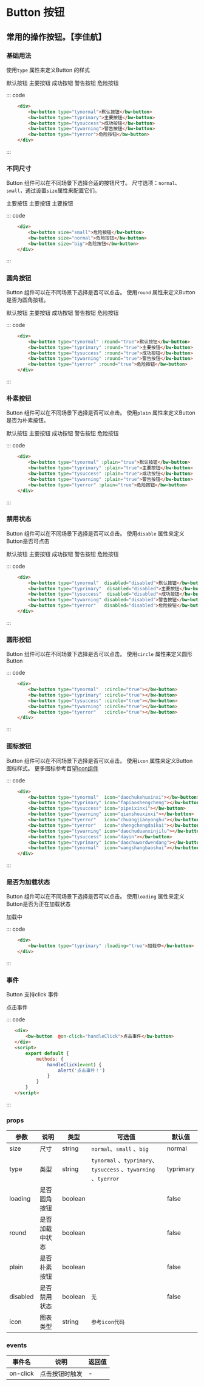 # Button 按钮
常用的操作按钮。【李佳航】
-----
### 基础用法
使用```type``` 属性来定义Button 的样式

<div class="example">
    <div class="example-box">
        <div>
            <bw-button type="tynormal">默认按钮</bw-button>
            <bw-button type="typrimary">主要按钮</bw-button>
            <bw-button type="tysuccess">成功按钮</bw-button>
            <bw-button type="tywarning">警告按钮</bw-button>
            <bw-button type="tyerror">危险按钮</bw-button>
        </div>
    </div>

::: code
```html
    <div>
        <bw-button type="tynormal">默认按钮</bw-button>
        <bw-button type="typrimary">主要按钮</bw-button>
        <bw-button type="tysuccess">成功按钮</bw-button>
        <bw-button type="tywarning">警告按钮</bw-button>
        <bw-button type="tyerror">危险按钮</bw-button>
    </div>
```
:::
</div>


### 不同尺寸
Button 组件可以在不同场景下选择合适的按钮尺寸。
尺寸选项：```normal```、```small```，通过设置```size```属性来配置它们。

<div class="example">
    <div class="example-box">
        <div>
         <bw-button size="small">主要按钮</bw-button>
         <bw-button size="normal">主要按钮</bw-button>
         <bw-button size="big">主要按钮</bw-button>
        </div>
    </div>

::: code
```html
    <div>
        <bw-button size="small">危险按钮</bw-button>
        <bw-button size="normal">危险按钮</bw-button>
        <bw-button size="big">危险按钮</bw-button>
    </div>
```
:::
</div>

### 圆角按钮
Button 组件可以在不同场景下选择是否可以点击。
使用```round``` 属性来定义Button是否为圆角按钮。

<div class="example">
    <div class="example-box">
        <div>
            <bw-button type="tynormal" :round="true">默认按钮</bw-button>
            <bw-button type="typrimary" :round="true">主要按钮</bw-button>
            <bw-button type="tysuccess" :round="true">成功按钮</bw-button>
            <bw-button type="tywarning" :round="true">警告按钮</bw-button>
            <bw-button type="tyerror" :round="true">危险按钮</bw-button>
        </div>
    </div>

::: code
```html
    <div>
        <bw-button type="tynormal" :round="true">默认按钮</bw-button>
        <bw-button type="typrimary" :round="true">主要按钮</bw-button>
        <bw-button type="tysuccess" :round="true">成功按钮</bw-button>
        <bw-button type="tywarning" :round="true">警告按钮</bw-button>
        <bw-button type="tyerror" :round="true">危险按钮</bw-button>
    </div>
```
:::
</div>

### 朴素按钮
Button 组件可以在不同场景下选择是否可以点击。
使用```plain``` 属性来定义Button是否为朴素按钮。

<div class="example">
    <div class="example-box">
        <div>
            <bw-button type="tynormal" :plain="true">默认按钮</bw-button>
            <bw-button type="typrimary" :plain="true">主要按钮</bw-button>
            <bw-button type="tysuccess" :plain="true">成功按钮</bw-button>
            <bw-button type="tywarning" :plain="true">警告按钮</bw-button>
            <bw-button type="tyerror" :plain="true">危险按钮</bw-button>
        </div>
    </div>

::: code
```html
    <div>
        <bw-button type="tynormal" :plain="true">默认按钮</bw-button>
        <bw-button type="typrimary" :plain="true">主要按钮</bw-button>
        <bw-button type="tysuccess" :plain="true">成功按钮</bw-button>
        <bw-button type="tywarning" :plain="true">警告按钮</bw-button>
        <bw-button type="tyerror" :plain="true">危险按钮</bw-button>
    </div>
```
:::
</div>


### 禁用状态
Button 组件可以在不同场景下选择是否可以点击。
使用```disable``` 属性来定义Button是否可点击


<div class="example">
    <div class="example-box">
        <div>
            <bw-button type="tynormal"  disabled="disabled">默认按钮</bw-button>
            <bw-button type="typrimary" disabled="disabled">主要按钮</bw-button>
            <bw-button type="tysuccess" disabled="disabled">成功按钮</bw-button>
            <bw-button type="tywarning" disabled="disabled">警告按钮</bw-button>
            <bw-button type="tyerror"   disabled="disabled">危险按钮</bw-button>
        </div>
    </div>

::: code
```html
    <div>
        <bw-button type="tynormal"  disabled="disabled">默认按钮</bw-button>
        <bw-button type="typrimary"  disabled="disabled">主要按钮</bw-button>
        <bw-button type="tysuccess"  disabled="disabled">成功按钮</bw-button>
        <bw-button type="tywarning" disabled="disabled">警告按钮</bw-button>
        <bw-button type="tyerror"   disabled="disabled">危险按钮</bw-button>
    </div>
```
:::
</div>

### 圆形按钮
Button 组件可以在不同场景下选择是否可以点击。
使用```circle``` 属性来定义圆形Button


<div class="example">
    <div class="example-box">
        <div>
            <bw-button type="tynormal"  :circle="true"></bw-button>
            <bw-button type="typrimary" :circle="true"></bw-button>
            <bw-button type="tysuccess" :circle="true"></bw-button>
            <bw-button type="tywarning" :circle="true"></bw-button>
            <bw-button type="tyerror"   :circle="true"></bw-button>
        </div>
    </div>

::: code
```html
    <div>
        <bw-button type="tynormal"  :circle="true"></bw-button>
        <bw-button type="typrimary" :circle="true"></bw-button>
        <bw-button type="tysuccess" :circle="true"></bw-button>
        <bw-button type="tywarning" :circle="true"></bw-button>
        <bw-button type="tyerror"   :circle="true"></bw-button>
    </div>
```
:::
</div>

### 图标按钮
Button 组件可以在不同场景下选择是否可以点击。
使用```icon``` 属性来定义Button图标样式。
更多图标参考百望[Icon组件](http://localhost:8080/#/icon)



<div class="example">
    <div class="example-box">
        <div>
            <bw-button type="tynormal"  icon="daochukehuxinxi"></bw-button>
            <bw-button type="typrimary" icon="fapiaoshengcheng"></bw-button>
            <bw-button type="tysuccess" icon="pipeixinxi"></bw-button>
            <bw-button type="tywarning" icon="qianshouxinxi"></bw-button>
            <bw-button type="tyerror"   icon="chuangjianyonghu"></bw-button>
            <bw-button type="tyerror"   icon="shengchengdaikai"></bw-button>
            <bw-button type="tywarning" icon="daochuduanxinjilu"></bw-button>
            <bw-button type="tysuccess" icon="dayin"></bw-button>
            <bw-button type="typrimary" icon="daochuwordwendang"></bw-button>
            <bw-button type="tynormal"  icon="wangshangbaoshui"></bw-button> 
        </div>
    </div>

::: code
```html
    <div>
        <bw-button type="tynormal"  icon="daochukehuxinxi"></bw-button>
        <bw-button type="typrimary" icon="fapiaoshengcheng"></bw-button>
        <bw-button type="tysuccess" icon="pipeixinxi"></bw-button>
        <bw-button type="tywarning" icon="qianshouxinxi"></bw-button>
        <bw-button type="tyerror"   icon="chuangjianyonghu"></bw-button>
        <bw-button type="tyerror"   icon="shengchengdaikai"></bw-button>
        <bw-button type="tywarning" icon="daochuduanxinjilu"></bw-button>
        <bw-button type="tysuccess" icon="dayin"></bw-button>
        <bw-button type="typrimary" icon="daochuwordwendang"></bw-button>
        <bw-button type="tynormal"  icon="wangshangbaoshui"></bw-button> 
    </div>
```
:::
</div>

### 是否为加载状态
Button 组件可以在不同场景下选择是否可以点击。
使用```loading``` 属性来定义Button是否为正在加载状态


<div class="example">
    <div class="example-box">
        <div>
            <bw-button  type="typrimary" :loading="true">加载中</bw-button>
        </div>
    </div>

::: code
```html
    <div>
        <bw-button type="typrimary" :loading="true">加载中</bw-button>
    </div>
```
:::
</div>

### 事件
Button 支持click 事件

<div class="example">
    <div class="example-box">
        <div>
            <bw-button  @on-click="handleClick">点击事件</bw-button>
        </div>
    </div>

<script>
    export default {
        methods: {
            handleClick(event) {
                alert('点击事件！来自百望Button组件')
            }
        }
    }
</script>

::: code
```html
   <div>
       <bw-button  @on-click="handleClick">点击事件</bw-button>
   </div>
   <script>
       export default {
           methods: {
               handleClick(event) {
                   alert('点击事件！')
               }
           }
       }
   </script>
```
:::
</div>

### props
| 参数      | 说明    | 类型      | 可选值       | 默认值   |
|---------- |-------- |---------- |-------------  |-------- |
| size     | 尺寸   | string  |  `normal`、`small`  、`big`       |    normal   |
| type     | 类型   | string    |   `tynormal` 、`typrimary`、`tysuccess`  、`tywarning` 、`tyerror`|     typrimary  |
| loading     | 是否圆角按钮   | boolean    |    |     false  |
| round     | 是否加载中状态   | boolean    |    |     false  |
| plain     | 是否朴素按钮   | boolean    |    |     false  |
| disabled     | 是否禁用状态   | 	boolean    |   `无`  |     false  |
| icon     | 图表类型   | 	string    |   `参考icon代码`  |       |

### events
| 事件名	      | 说明	    | 返回值 |
|---------- |-------- |---------- |
| on-click     | 点击按钮时触发   | -  |
